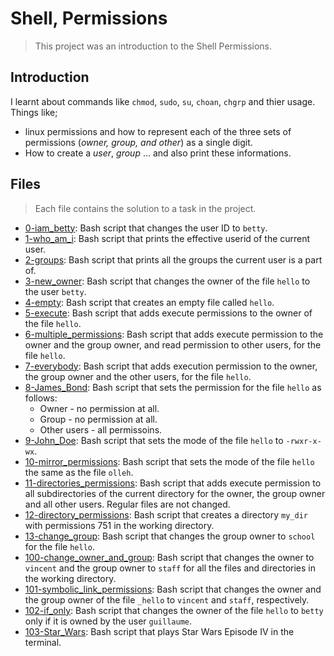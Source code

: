# Shell, Permissions

> This project was an introduction to the Shell Permissions.

## Introduction

I learnt about commands like `chmod`, `sudo`, `su`, `choan`, `chgrp` and thier usage.
Things like;
-  linux permissions and how to represent each of the three sets of permissions (_owner, group, and other_) as a single digit.
- How to create a _user_, _group_ ... and also print these informations.

## Files

> Each file contains the solution to a task in the project.

- [0-iam_betty](https://github.com/Ebube-Ochemba/alx-system_engineering-devops/blob/master/0x01-shell_permissions/0-iam_betty): Bash script that changes the user ID to `betty`.
- [1-who_am_i](https://github.com/Ebube-Ochemba/alx-system_engineering-devops/blob/master/0x01-shell_permissions/1-who_am_i): Bash script that prints the effective userid of the current user.
- [2-groups](https://github.com/Ebube-Ochemba/alx-system_engineering-devops/blob/master/0x01-shell_permissions/2-groups): Bash script that prints all the groups the current user is a part of.
- [3-new_owner](https://github.com/Ebube-Ochemba/alx-system_engineering-devops/blob/master/0x01-shell_permissions/3-new_owner): Bash script that changes the owner of the file `hello` to the user `betty`.
- [4-empty](https://github.com/Ebube-Ochemba/alx-system_engineering-devops/blob/master/0x01-shell_permissions/4-empty): Bash script that creates an empty file called `hello`.
- [5-execute](https://github.com/Ebube-Ochemba/alx-system_engineering-devops/blob/master/0x01-shell_permissions/5-execute): Bash script that adds execute permissions to the owner of the file `hello`.
- [6-multiple_permissions](https://github.com/Ebube-Ochemba/alx-system_engineering-devops/blob/master/0x01-shell_permissions/6-multiple_permissions): Bash script that adds execute permission to the owner and the group owner, and read permission to other users, for the file `hello`.
- [7-everybody](https://github.com/Ebube-Ochemba/alx-system_engineering-devops/blob/master/0x01-shell_permissions/7-everybody): Bash script that adds execution permission to the owner, the group owner and the other users, for the file `hello`.
- [8-James_Bond](https://github.com/Ebube-Ochemba/alx-system_engineering-devops/blob/master/0x01-shell_permissions/8-James_Bond): Bash script that sets the permission for the file `hello` as follows:
	- Owner - no permission at all.
	- Group - no permission at all.
	- Other users - all permissoins.
- [9-John_Doe](https://github.com/Ebube-Ochemba/alx-system_engineering-devops/blob/master/0x01-shell_permissions/9-John_Doe): Bash script that sets the mode of the file `hello` to `-rwxr-x-wx`.
- [10-mirror_permissions](https://github.com/Ebube-Ochemba/alx-system_engineering-devops/blob/master/0x01-shell_permissions/10-mirror_permissions): Bash script that sets the mode of the file `hello` the same as the file `olleh`.
- [11-directories_permissions](https://github.com/Ebube-Ochemba/alx-system_engineering-devops/blob/master/0x01-shell_permissions/11-directories_permissions): Bash script that adds execute permission to all subdirectories of the current directory for the owner, the group owner and all other users. Regular files are not changed.
- [12-directory_permissions](https://github.com/Ebube-Ochemba/alx-system_engineering-devops/blob/master/0x01-shell_permissions/12-directory_permissions): Bash script that creates a directory `my_dir` with permissions 751 in the working directory.
- [13-change_group](https://github.com/Ebube-Ochemba/alx-system_engineering-devops/blob/master/0x01-shell_permissions/13-change_group): Bash script that changes the group owner to `school` for the file `hello`.
- [100-change_owner_and_group](https://github.com/Ebube-Ochemba/alx-system_engineering-devops/blob/master/0x01-shell_permissions/100-change_owner_and_group): Bash script that changes the owner to `vincent` and the group owner to `staff` for all the files and directories in the working directory.
- [101-symbolic_link_permissions](https://github.com/Ebube-Ochemba/alx-system_engineering-devops/blob/master/0x01-shell_permissions/101-symbolic_link_permissions):  Bash script that changes the owner and the group owner of the file `_hello` to `vincent` and `staff`, respectively.
- [102-if_only](https://github.com/Ebube-Ochemba/alx-system_engineering-devops/blob/master/0x01-shell_permissions/102-if_only):  Bash script that changes the owner of the file `hello` to `betty` only if it is owned by the user `guillaume`.
- [103-Star_Wars](https://github.com/Ebube-Ochemba/alx-system_engineering-devops/blob/master/0x01-shell_permissions/103-Star_Wars): Bash script that plays Star Wars Episode IV in the terminal.
